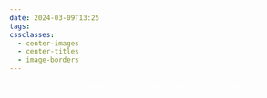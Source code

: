 ```yaml
---
date: 2024-03-09T13:25
tags: 
cssclasses:
  - center-images
  - center-titles
  - image-borders
---
```

<div style="background-color=black;color:white">
<i>This page is only for keeping CSS classes ready for autocomplete.</i>
</div>